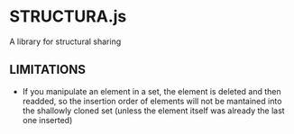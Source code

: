 # STRUCTURA.js

A library for structural sharing

## LIMITATIONS

- If you manipulate an element in a set, the element is deleted and then readded, so the insertion order of elements will not be mantained into the shallowly cloned set (unless the element itself was already the last one inserted)